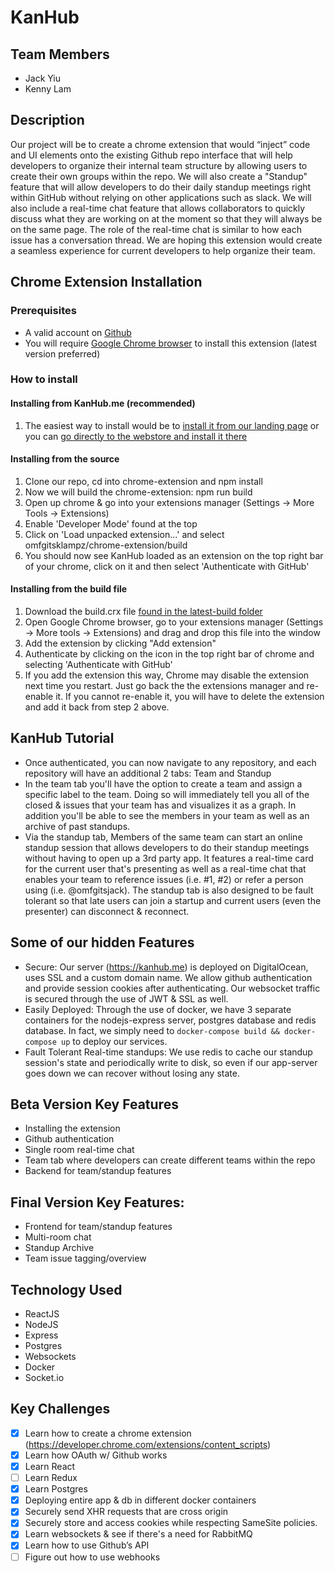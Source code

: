 # KanHub

## Team Members
- Jack Yiu
- Kenny Lam

## Description
Our project will be to create a chrome extension that would “inject” code and UI elements onto the existing Github repo interface that will help developers to organize their internal team structure by allowing users to create their own groups within the repo. We will also create a "Standup" feature that will allow developers to do their daily standup meetings right within GitHub without relying on other applications such as slack. We will also include a real-time chat feature that allows collaborators to quickly discuss what they are working on at the moment so that they will always be on the same page. The role of the real-time chat is similar to how each issue has a conversation thread. We are hoping this extension would create a seamless experience for current developers to help organize their team.

## Chrome Extension Installation
### Prerequisites
- A valid account on [Github](https://github.com/)
- You will require [Google Chrome browser](https://www.google.com/chrome/browser/desktop/index.html) to install this extension (latest version preferred)

### How to install
#### Installing from KanHub.me (recommended)
1. The easiest way to install would be to [install it from our landing page](https://kanhub.me:8080) or you can [go directly to the webstore and install it there](https://chrome.google.com/webstore/detail/kanhub/peacnodjjlhhodekaiafamddcgpjnbdo)

#### Installing from the source
1. Clone our repo, cd into chrome-extension and npm install
2. Now we will build the chrome-extension: npm run build
3. Open up chrome & go into your extensions manager (Settings -> More Tools -> Extensions)
4. Enable 'Developer Mode' found at the top
5. Click on 'Load unpacked extension...' and select omfgitsklampz/chrome-extension/build
6. You should now see KanHub loaded as an extension on the top right bar of your chrome, click on it and then select 'Authenticate with GitHub'

#### Installing from the build file
1. Download the build.crx file [found in the latest-build folder](./latest-build)
2. Open Google Chrome browser, go to your extensions manager (Settings -> More tools -> Extensions) and drag and drop this file into the window
3. Add the extension by clicking "Add extension"
4. Authenticate by clicking on the icon in the top right bar of chrome and selecting 'Authenticate with GitHub'
5. If you add the extension this way, Chrome may disable the extension next time you restart. Just go back the the extensions manager and re-enable it. If you cannot re-enable it, you will have to delete the extension and add it back from step 2 above.

## KanHub Tutorial
- Once authenticated, you can now navigate to any repository, and each repository will have an additional 2 tabs: Team and Standup
- In the team tab you'll have the option to create a team and assign a specific label to the team. Doing so will immediately tell you all of the closed & issues that your team has and visualizes it as a graph. In addition you'll be able to see the members in your team as well as an archive of past standups.
- Via the standup tab, Members of the same team can start an online standup session that allows developers to do their standup meetings without having to open up a 3rd party app. It features a real-time card for the current user that's presenting as well as a real-time chat that enables your team to reference issues (i.e. #1, #2) or refer a person using (i.e. @omfgitsjack). The standup tab is also designed to be fault tolerant so that late users can join a startup and current users (even the presenter) can disconnect & reconnect.

## Some of our hidden Features
- Secure: Our server (https://kanhub.me) is deployed on DigitalOcean, uses SSL and a custom domain name. We allow github authentication and provide session cookies after authenticating. Our websocket traffic is secured through the use of JWT & SSL as well. 
- Easily Deployed: Through the use of docker, we have 3 separate containers for the nodejs-express server, postgres database and redis database. In fact, we simply need to `docker-compose build && docker-compose up` to deploy our services.
- Fault Tolerant Real-time standups: We use redis to cache our standup session's state and periodically write to disk, so even if our app-server goes down we can recover without losing any state.

## Beta Version Key Features
- Installing the extension
- Github authentication
- Single room real-time chat
- Team tab where developers can create different teams within the repo
- Backend for team/standup features

## Final Version Key Features:
- Frontend for team/standup features
- Multi-room chat
- Standup Archive
- Team issue tagging/overview

## Technology Used
- ReactJS
- NodeJS
- Express
- Postgres
- Websockets
- Docker
- Socket.io

## Key Challenges
- [x] Learn how to create a chrome extension (https://developer.chrome.com/extensions/content_scripts)
- [x] Learn how OAuth w/ Github works
- [x] Learn React
- [ ] Learn Redux
- [x] Learn Postgres
- [x] Deploying entire app & db in different docker containers
- [x] Securely send XHR requests that are cross origin
- [x] Securely store and access cookies while respecting SameSite policies.
- [x] Learn websockets & see if there's a need for RabbitMQ
- [x] Learn how to use Github’s API
- [ ] Figure out how to use webhooks
